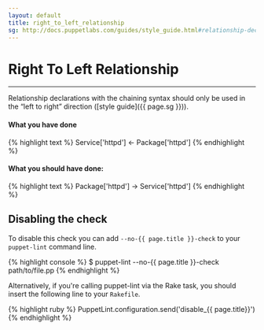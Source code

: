 ```yaml
---
layout: default
title: right_to_left_relationship
sg: http://docs.puppetlabs.com/guides/style_guide.html#relationship-declarations
---
```


# Right To Left Relationship

---

Relationship declarations with the chaining syntax should only be used in the
“left to right” direction ([style guide]({{ page.sg }})).

#### What you have done
{% highlight text %}
Service['httpd'] <- Package['httpd']
{% endhighlight %}

#### What you should have done:
{% highlight text %}
Package['httpd'] -> Service['httpd']
{% endhighlight %}

## Disabling the check

To disable this check you can add `--no-{{ page.title }}-check` to your
`puppet-lint` command line.

{% highlight console %}
$ puppet-lint --no-{{ page.title }}-check path/to/file.pp
{% endhighlight %}

Alternatively, if you're calling puppet-lint via the Rake task, you should
insert the following line to your `Rakefile`.

{% highlight ruby %}
PuppetLint.configuration.send('disable_{{ page.title}}')
{% endhighlight %}
